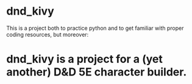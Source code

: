 # dnd_kivy
This is a project both to practice python and to get familiar with proper coding resources, but moreover:
# dnd_kivy is a project for a (yet another) D&D 5E character builder. 
